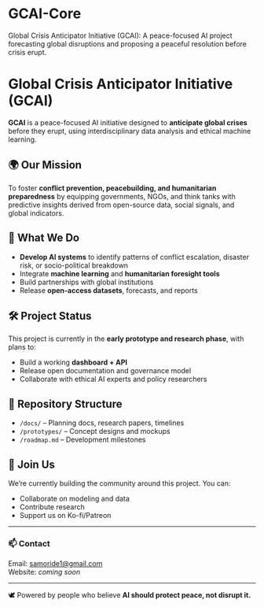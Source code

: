 # GCAI-Core
Global Crisis Anticipator Initiative (GCAI): A peace-focused AI project forecasting global disruptions and proposing a peaceful resolution before crisis erupt.
# Global Crisis Anticipator Initiative (GCAI)

**GCAI** is a peace-focused AI initiative designed to **anticipate global crises** before they erupt, using interdisciplinary data analysis and ethical machine learning.

## 🌍 Our Mission
To foster **conflict prevention, peacebuilding, and humanitarian preparedness** by equipping governments, NGOs, and think tanks with predictive insights derived from open-source data, social signals, and global indicators.

## 🔎 What We Do
- **Develop AI systems** to identify patterns of conflict escalation, disaster risk, or socio-political breakdown
- Integrate **machine learning** and **humanitarian foresight tools**
- Build partnerships with global institutions
- Release **open-access datasets**, forecasts, and reports

## 🛠️ Project Status
This project is currently in the **early prototype and research phase**, with plans to:
- Build a working **dashboard + API**
- Release open documentation and governance model
- Collaborate with ethical AI experts and policy researchers

## 📁 Repository Structure
- `/docs/` – Planning docs, research papers, timelines
- `/prototypes/` – Concept designs and mockups
- `/roadmap.md` – Development milestones

## 📢 Join Us
We’re currently building the community around this project. You can:
- Collaborate on modeling and data
- Contribute research
- Support us on Ko-fi/Patreon

---

### 📫 Contact
Email: samoride1@gmail.com  
Website: *coming soon*

---
🕊️ Powered by people who believe **AI should protect peace, not disrupt it.**
